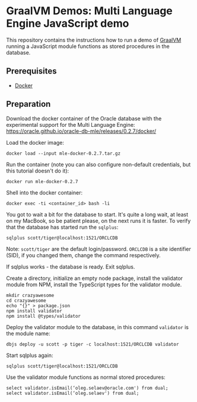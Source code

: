 # GraalVM Demos: Multi Language Engine JavaScript demo

This repository contains the instructions how to run a demo of [GraalVM](graalvm.org) running a JavaScript module functions as stored procedures in the database.

## Prerequisites
* [Docker](https://docker.com/)

## Preparation

Download the docker container of the Oracle database with the experimental support for the Multi Language Engine:
https://oracle.github.io/oracle-db-mle/releases/0.2.7/docker/

Load the docker image:
```
docker load --input mle-docker-0.2.7.tar.gz
```

Run the container (note you can also configure non-default credentials, but this tutorial doesn't do it):
```
docker run mle-docker-0.2.7
```

Shell into the docker container:
```
docker exec -ti <container_id> bash -li
```

You got to wait a bit for the database to start. It's quite a long wait, at least on my MacBook, so be patient please, on the next runs it is faster.
To verify that the database has started run the `sqlplus`:
```
sqlplus scott/tiger@localhost:1521/ORCLCDB
```

Note: `scott/tiger` are the default login/password. `ORCLCDB` is a site identifier (SID), if you changed them, change the command respectively.

If sqlplus works - the database is ready. Exit sqlplus.

Create a directory, initialize an empty node package, install the validator module from NPM, install the TypeScript types for the validator module.

```
mkdir crazyawesome
cd crazyawesome
echo "{}" > package.json
npm install validator
npm install @types/validator
```

Deploy the validator module to the database, in this command `validator` is the module name:
```
dbjs deploy -u scott -p tiger -c localhost:1521/ORCLCDB validator
```

Start sqlplus again:
```
sqlplus scott/tiger@localhost:1521/ORCLCDB
```

Use the validator module functions as normal stored procedures:
```
select validator.isEmail(‘oleg.selaev@oracle.com') from dual;
select validator.isEmail(‘oleg.selaev') from dual;
```
